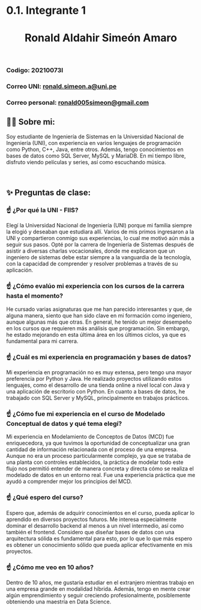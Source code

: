 # 0.1. Integrante 1


  **<h1 align="center">Ronald Aldahir Simeón Amaro</h1>**

<br>

### Codigo: 20210073I
### Correo UNI: ronald.simeon.a@uni.pe
### Correo personal: ronald005simeon@gmail.com


## 🧑‍💻 **Sobre mi:**

Soy estudiante de Ingeniería de Sistemas en la Universidad Nacional de Ingeniería (UNI), con experiencia en varios lenguajes de programación como Python, C++, Java, entre otros. Además, tengo conocimientos en bases de datos como SQL Server, MySQL y MariaDB. En mi tiempo libre, disfruto viendo películas y series, así como escuchando música.

<br>

## ✨ **Preguntas de clase:**

### ☝️ **¿Por qué la UNI - FIIS?**
Elegí la Universidad Nacional de Ingeniería (UNI) porque mi familia siempre la elogió y deseaban que estudiara allí. Varios de mis primos ingresaron a la UNI y compartieron conmigo sus experiencias, lo cual me motivó aún más a seguir sus pasos. Opté por la carrera de Ingeniería de Sistemas después de asistir a diversas charlas vocacionales, donde me explicaron que un ingeniero de sistemas debe estar siempre a la vanguardia de la tecnología, con la capacidad de comprender y resolver problemas a través de su aplicación.
### ☝️ **¿Cómo evalúo mi experiencia con los cursos de la carrera hasta el momento?**
He cursado varias asignaturas que me han parecido interesantes y que, de alguna manera, siento que han sido clave en mi formación como ingeniero, aunque algunas más que otras. En general, he tenido un mejor desempeño en los cursos que requieren más análisis que programación. Sin embargo, he estado mejorando en esta última área en los últimos ciclos, ya que es fundamental para mi carrera.
### ☝️ **¿Cuál es mi experiencia en programación y bases de datos?**
Mi experiencia en programación no es muy extensa, pero tengo una mayor preferencia por Python y Java. He realizado proyectos utilizando estos lenguajes, como el desarrollo de una tienda online a nivel local con Java y una aplicación de escritorio con Python. En cuanto a bases de datos, he trabajado con SQL Server y MySQL, principalmente en trabajos prácticos.
### ☝️ **¿Cómo fue mi experiencia en el curso de Modelado Conceptual de datos y qué tema elegí?**
Mi experiencia en Modelamiento de Conceptos de Datos (MCD) fue enriquecedora, ya que tuvimos la oportunidad de conceptualizar una gran cantidad de información relacionada con el proceso de una empresa. Aunque no era un proceso particularmente complejo, ya que se trataba de una planta con controles establecidos, la práctica de modelar todo este flujo nos permitió entender de manera concreta y directa cómo se realiza el modelado de datos en un entorno real. Fue una experiencia práctica que me ayudó a comprender mejor los principios del MCD.
### ☝️ **¿Qué espero del curso?**
Espero que, además de adquirir conocimientos en el curso, pueda aplicar lo aprendido en diversos proyectos futuros. Me interesa especialmente dominar el desarrollo backend al menos a un nivel intermedio, así como también el frontend. Considero que diseñar bases de datos con una arquitectura sólida es fundamental para esto, por lo que lo que más espero es obtener un conocimiento sólido que pueda aplicar efectivamente en mis proyectos.
### ☝️ **¿Cómo me veo en 10 años?**
Dentro de 10 años, me gustaría estudiar en el extranjero mientras trabajo en una empresa grande en modalidad híbrida. Además, tengo en mente crear algún emprendimiento y seguir creciendo profesionalmente, posiblemente obteniendo una maestría en Data Science.